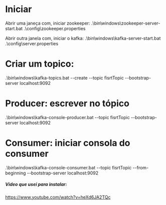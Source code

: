 # Iniciar
Abrir uma janeça com, iniciar zookeeper:
.\bin\windows\zookeeper-server-start.bat .\config\zookeeper.properties

Abrir outra janela com, iniciar o kafka:
.\bin\windows\kafka-server-start.bat .\config\server.properties

# Criar um topico:
.\bin\windows\kafka-topics.bat --create --topic fisrtTopic --bootstrap-server localhost:9092

# Producer: escrever no tópico
.\bin\windows\kafka-console-producer.bat --topic fisrtTopic --bootstrap-server localhost:9092

# Consumer: iniciar consola do consumer
.\bin\windows\kafka-console-consumer.bat --topic fisrtTopic --from-beginning --bootstrap-server localhost:9092

##### Video que usei para instalar:
https://www.youtube.com/watch?v=heXd6JA2TQc